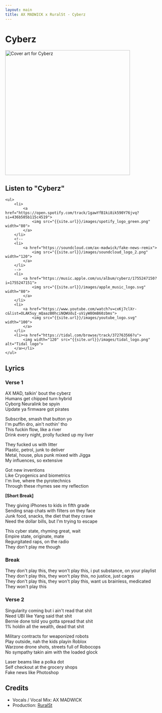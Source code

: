 ```yaml
---
layout: main
title: AX MADWICK x RuralSt - Cyberz
---
```

<h1>Cyberz</h1>

<div class="track__art">
<img src="{{site.url}}/images/cyberz@800x800.jpg" alt="Cover art for Cyberz" width="400">
</div>
<div class="track__links">
	<h2>Listen to "Cyberz"</h2>

	<ul>
		<li>
			<a href="https://open.spotify.com/track/1gawYfB1ki8ik590Y76jvq?si=436b505b115c4519">
				<img src="{{site.url}}/images/spotify_logo_green.png" width="80">
			</a>
		</li>
		<!--
		<li>
			<a href="https://soundcloud.com/ax-madwick/fake-news-remix">
				<img src="{{site.url}}/images/soundcloud_logo_2.png" width="120">
			</a>
		</li>
		-->
		<li>
			<a href="https://music.apple.com/us/album/cyberz/1755247150?i=1755247151">
				<img src="{{site.url}}/images/apple_music_logo.svg" width="80">
			</a>
		</li>
		<li>
			<a href="https://www.youtube.com/watch?v=cxKj7clXr-c&list=OLAK5uy_mQaazB0hciNQWUduI-uViyW8OmB60zbms">
				<img src="{{site.url}}/images/youtube_logo.svg" width="100">
			</a>
		</li>
		<li><a href="https://tidal.com/browse/track/372763566?u">
			<img width="120" src="{{site.url}}/images/tidal_logo.png" alt="Tidal logo">
		</a></li>
	</ul>
<h2>Lyrics</h2>

<h3>Verse 1</h3>

<p>
AX MAD, talkin' bout the cyberz<br>
Humans get chipped turn hybrid<br>
Cyborg Neuralink be spyin<br>
Update ya firmware got pirates
</p>

<p>
Subscribe, smash that button yo<br>
I'm puffin dro, ain't nothin' tho<br>
This fuckin flow, like a river<br>
Drink every night, prolly fucked up my liver
</p>

<p>
They fucked us with litter<br>
Plastic, petrol, junk to deliver<br>
Metal, house, plus punk mixed with Jigga<br>
My influences, so extensive
</p>

<p>
Got new inventions<br>
Like Cryogenics and biometrics<br>
I'm live, where the pyrotechnics<br>
Through these rhymes see my reflection<br>
</p>

<p><strong>[Short Break]</strong></p>


<p>
They giving iPhones to kids in fifth grade<br>
Sending snap chats with filters on they face<br>
Junk food, snacks, the diet that they crave<br>
Need the dollar bills, but I'm trying to escape
</p>

<p>
This cyber state, rhyming great, wait<br>
Empire state, originate, mate<br>
Regurgitated raps, on the radio<br>
They don't play me though
</p>

<h3>Break</h3>

<p>
They don't play this, they won't play this, i put substance, on your playlist<br>
They don't play this, they won't play this, no justice, just cages<br>
They don't play this, they won't play this, want us brainless, medicated<br>
They won't play this
</p>

<h3>Verse 2</h3>

<p>
Singularity coming but i ain't read that shit<br>
Need UBI like Yang said that shit<br>
Bernie done told you gotta spread that shit<br>
1% holdin all the wealth, dead that shit<br>
</p>

<p>
Military contracts for weaponized robots<br>
Play outside, nah the kids playin Roblox<br>
Warzone drone shots, streets full of Robocops<br>
No sympathy takin aim with the loaded glock
</p>

<p>
Laser beams like a polka dot<br>
Self checkout at the grocery shops<br>
Fake news like Photoshop
</p>

</div>
<h2>Credits</h2>
<ul>
	<li>Vocals / Vocal Mix: AX MADWICK</li>
	<li>Production: <a href="https://soundcloud.com/ruralst">RuralSt</a></li>
</ul>
